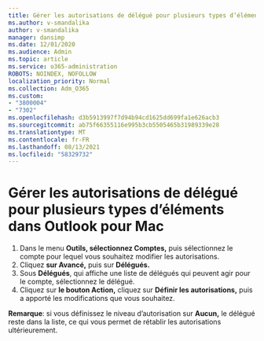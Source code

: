 ```yaml
---
title: Gérer les autorisations de délégué pour plusieurs types d’éléments dans Outlook pour Mac
ms.author: v-smandalika
author: v-smandalika
manager: dansimp
ms.date: 12/01/2020
ms.audience: Admin
ms.topic: article
ms.service: o365-administration
ROBOTS: NOINDEX, NOFOLLOW
localization_priority: Normal
ms.collection: Adm_O365
ms.custom:
- "3800004"
- "7302"
ms.openlocfilehash: d3b5913997f7d94b94cd1625dd699fa1e626acb3
ms.sourcegitcommit: ab75f66355116e995b3cb5505465b31989339e28
ms.translationtype: MT
ms.contentlocale: fr-FR
ms.lasthandoff: 08/13/2021
ms.locfileid: "58329732"
---
```

# <a name="manage-delegate-permissions-for-multiple-item-types-in-outlook-for-mac"></a>Gérer les autorisations de délégué pour plusieurs types d’éléments dans Outlook pour Mac

1. Dans le menu **Outils, sélectionnez Comptes,** puis sélectionnez le compte pour lequel vous souhaitez modifier les autorisations. 
2. Cliquez **sur Avancé,** puis sur **Délégués.**
3. Sous **Délégués**, qui affiche une liste de délégués qui peuvent agir pour le compte, sélectionnez le délégué.
4. Cliquez sur **le bouton Action,** cliquez sur **Définir les autorisations,** puis a apporté les modifications que vous souhaitez.

**Remarque**: si vous définissez le niveau d’autorisation sur **Aucun,** le délégué reste dans la liste, ce qui vous permet de rétablir les autorisations ultérieurement.

